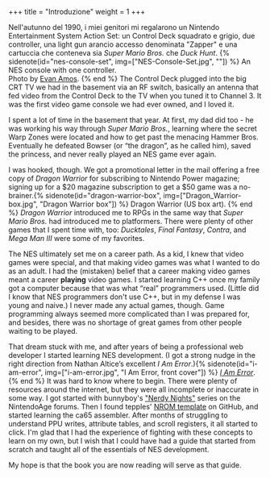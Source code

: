 +++
title = "Introduzione"
weight = 1
+++

Nell'autunno del 1990, i miei genitori mi regalarono un Nintendo Entertainment
System Action Set: un Control Deck squadrato e grigio, due controller, una light gun arancio accesso denominata "Zapper"
e una cartuccia che conteneva sia _Super Mario
Bros._ che _Duck Hunt_. {% sidenote(id="nes-console-set",
img=["NES-Console-Set.jpg", ""]) %}
An NES console with one controller.\
Photo by [Evan Amos](https://commons.wikimedia.org/wiki/User:Evan-Amos).
{% end %}
The Control Deck plugged into the big CRT TV
we had in the basement via an RF switch, basically an antenna that fed video
from the Control Deck to the TV when you tuned it to Channel 3. It was the
first video game console we had ever owned, and I loved it.

I spent a lot of time in the basement that year. At first, my dad did too -
he was working his way through _Super Mario Bros._, learning where the
secret Warp Zones were located and how to get past the menacing Hammer Bros.
Eventually he defeated Bowser (or “the dragon”, as he called him), saved the
princess, and never really played an NES game ever again.

I was hooked, though. We got a promotional letter in the mail
offering a free copy of _Dragon Warrior_
for subscribing to Nintendo Power magazine; signing
up for a $20 magazine subscription to get a $50 game was a
no-brainer.{% sidenote(id="dragon-warrior-box",
img=["Dragon_Warrior-box.jpg", "Dragon Warrior box"]) %}
Dragon Warrior (US box art).
{% end %}
_Dragon Warrior_ introduced me to RPGs in the
same way that _Super Mario Bros._ had introduced me to
platformers. There were plenty of other games that I spent time
with, too: _Ducktales_, _Final Fantasy_,
_Contra_, and _Mega Man III_ were some of my
favorites.

The NES ultimately set me on a career path. As a kid, I knew that video
games were special, and that making video games was what I wanted to do as an
adult. I had the (mistaken) belief that a career making video games meant a
career **playing** video games. I started learning C++ once my
family got a computer because that was what “real” programmers used. (Little
did I know that NES programmers don't use C++, but in my defense I was young
and naive.) I never made any actual games, though. Game programming always
seemed more complicated than I was prepared for, and besides, there was no
shortage of great games from other people waiting to be played.

That dream stuck with me, and after years of being a professional web
developer I started learning NES development. (I got a strong nudge in the
right direction from Nathan Altice’s excellent _I Am Error_.){% sidenote(id="i-am-error",
img=["i-am-error.jpg", "I Am Error, front cover"]) %}
[_I Am Error_](https://mitpress.mit.edu/books/i-am-error).
{% end %}
It was hard to know where to begin. There were plenty of resources around the
internet, but they were all incomplete or inaccurate in some way. I got started
with bunnyboy's ["Nerdy Nights"](https://nerdy-nights.nes.science) series on the NintendoAge forums. Then I found
tepples' [NROM template](https://github.com/pinobatch/nrom-template)
on GitHub, and started learning the ca65 assembler.
After months of struggling to understand PPU writes, attribute tables, and
scroll registers, it all started to click. I'm glad that I had the experience
of fighting with these concepts to learn on my own, but I wish that I could
have had a guide that started from scratch and taught all of the essentials of
NES development.

My hope is that the book you are now reading will serve as that guide.
